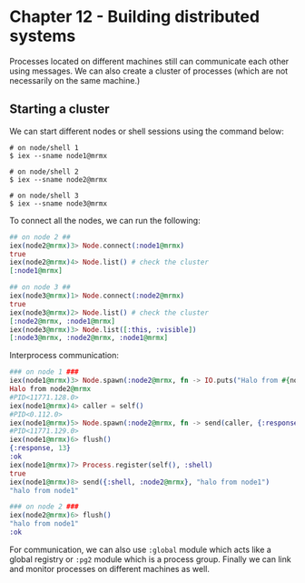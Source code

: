 # Chapter 12 - Building distributed systems

Processes located on different machines still can communicate each other using messages. We can also create a cluster of processes (which are not necessarily on the same machine.)

## Starting a cluster

We can start different nodes or shell sessions using the command below:
```shell
# on node/shell 1
$ iex --sname node1@mrmx

# on node/shell 2
$ iex --sname node2@mrmx

# on node/shell 3
$ iex --sname node3@mrmx
```

To connect all the nodes, we can run the following:
```elixir
## on node 2 ##
iex(node2@mrmx)3> Node.connect(:node1@mrmx)
true
iex(node2@mrmx)4> Node.list() # check the cluster
[:node1@mrmx]

## on node 3 ##
iex(node3@mrmx)1> Node.connect(:node2@mrmx)
true
iex(node3@mrmx)2> Node.list() # check the cluster
[:node2@mrmx, :node1@mrmx]
iex(node3@mrmx)3> Node.list([:this, :visible])
[:node3@mrmx, :node2@mrmx, :node1@mrmx]
```

Interprocess communication:
```elixir
### on node 1 ###
iex(node1@mrmx)3> Node.spawn(:node2@mrmx, fn -> IO.puts("Halo from #{node}") end)
Halo from node2@mrmx
#PID<11771.128.0>
iex(node1@mrmx)4> caller = self()
#PID<0.112.0>
iex(node1@mrmx)5> Node.spawn(:node2@mrmx, fn -> send(caller, {:response, 4+9}) end)
#PID<11771.129.0>
iex(node1@mrmx)6> flush()
{:response, 13}
:ok                                                                             
iex(node1@mrmx)7> Process.register(self(), :shell)
true
iex(node1@mrmx)8> send({:shell, :node2@mrmx}, "halo from node1")
"halo from node1"

### on node 2 ###
iex(node2@mrmx)6> flush()
"halo from node1"
:ok  
```

For communication, we can also use `:global` module which acts like a global registry or `:pg2` module which is a process group. Finally we can link and monitor processes on different machines as well.
